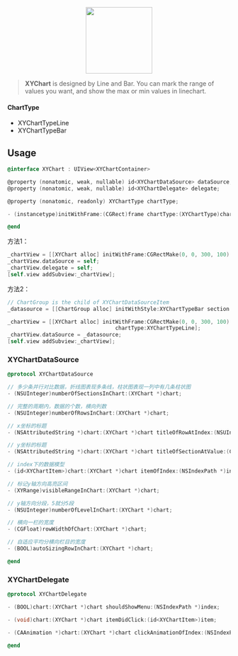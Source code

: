 <p align="center">

<img align="center" width="150" src ="https://user-images.githubusercontent.com/9360037/43032646-0771fd3c-8cef-11e8-913f-034ca293c625.png"/>
</p>

> **XYChart** is designed by Line and Bar. You can mark the range of values you want, and show the max or min values in linechart.

<!--
<p align="center">
<img src="https://github.com/ZhipingYang/UUChartView/raw/master/UUChartViewTests/UUChartView.gif">
</p>
--> 

#### ChartType
- XYChartTypeLine
- XYChartTypeBar

## Usage


```objective-c
@interface XYChart : UIView<XYChartContainer>

@property (nonatomic, weak, nullable) id<XYChartDataSource> dataSource;
@property (nonatomic, weak, nullable) id<XYChartDelegate> delegate;

@property (nonatomic, readonly) XYChartType chartType;

- (instancetype)initWithFrame:(CGRect)frame chartType:(XYChartType)chartType NS_DESIGNATED_INITIALIZER;

@end
```

方法1：

```objective-c
_chartView = [[XYChart alloc] initWithFrame:CGRectMake(0, 0, 300, 100) chartType:XYChartTypeLine];
_chartView.dataSource = self;
_chartView.delegate = self;
[self.view addSubview:_chartView];
```

方法2：

```objective-c
// ChartGroup is the child of XYChartDataSourceItem
_datasource = [[ChartGroup alloc] initWithStyle:XYChartTypeBar section:2 row:15 width:60];

_chartView = [[XYChart alloc] initWithFrame:CGRectMake(0, 0, 300, 100)    
                                  chartType:XYChartTypeLine];
_chartView.dataSource = _datasource;
[self.view addSubview:_chartView];
```


### XYChartDataSource

```objective-c
@protocol XYChartDataSource

// 多少条并行对比数据，折线图表现多条线，柱状图表现一列中有几条柱状图
- (NSUInteger)numberOfSectionsInChart:(XYChart *)chart;

// 完整的周期内，数据的个数，横向列数
- (NSUInteger)numberOfRowsInChart:(XYChart *)chart;

// x坐标的标题
- (NSAttributedString *)chart:(XYChart *)chart titleOfRowAtIndex:(NSUInteger)index;

// y坐标的标题
- (NSAttributedString *)chart:(XYChart *)chart titleOfSectionAtValue:(CGFloat)sectionValue;

// index下的数据模型
- (id<XYChartItem>)chart:(XYChart *)chart itemOfIndex:(NSIndexPath *)index;

// 标记y轴方向高亮区间
- (XYRange)visibleRangeInChart:(XYChart *)chart;

// y轴方向分段，5就分5段
- (NSUInteger)numberOfLevelInChart:(XYChart *)chart;

// 横向一栏的宽度
- (CGFloat)rowWidthOfChart:(XYChart *)chart;

// 自适应平均分横向栏目的宽度
- (BOOL)autoSizingRowInChart:(XYChart *)chart;

@end

```

### XYChartDelegate

```objective-c
@protocol XYChartDelegate

- (BOOL)chart:(XYChart *)chart shouldShowMenu:(NSIndexPath *)index;

- (void)chart:(XYChart *)chart itemDidClick:(id<XYChartItem>)item;

- (CAAnimation *)chart:(XYChart *)chart clickAnimationOfIndex:(NSIndexPath *)index;

@end
```
